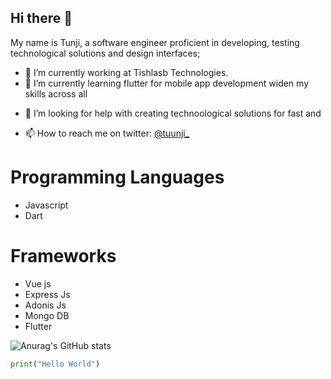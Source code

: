 <!-- <div align="center"> 
  <h>1 Hi there 👋</h1>
  <img src "https://github-readme-stats.vercel.app/api?username=orayodeji&show_icons=true&theme=radical"/>
</div> -->
## Hi there 👋
My name is Tunji, a software engineer proficient in developing, testing technological solutions and design interfaces;


- 🔭 I’m currently working at Tishlasb Technologies.
- 🌱 I’m currently learning flutter for mobile app development widen my skills across all 
<!-- - 👯 I’m looking to collaborate on ... -->
- 🤔 I’m looking for help with creating technoological solutions for fast and 
<!-- - 💬 Ask me about ... -->
- 📫 How to reach me on twitter: [@tuunji_](https://twitter.com/tuunji_ "dev")
<!-- - 😄 Pronouns: ... -->
<!-- - ⚡ Fun fact: ... -->

# Programming Languages
- Javascript
- Dart

# Frameworks
- Vue js
- Express Js
- Adonis Js
- Mongo DB
- Flutter



<!-- [![Anurag's GitHub stats](https://github-readme-stats.vercel.app/api?username=orayodeji)](https://github.com/anuraghazra/github-readme-stats) -->
![Anurag's GitHub stats](https://github-readme-stats.vercel.app/api?username=orayodeji&hide=contribs,prs)
<!-- ![Anurag's GitHub stats](https://github-readme-stats.vercel.app/api?username=orayodeji&show_icons=true) -->
<!-- # Hi there 👋

## About Me
- My favourite language is Javascript

*Italicized*
<br />
**Bold**
<br />
***Bold And Italicized***
<br />
`code block`
<br />
My favorite search engine is [Duck Duck Go](https://duckduckgo.com "The best search engine for privacy").
 -->

```py
print("Hello World")
```

<!--
**orayodeji/orayodeji** is a ✨ _special_ ✨ repository because its `README.md` (this file) appears on your GitHub profile.

Here are some ideas to get you started:

- 🔭 I’m currently working on ...
- 🌱 I’m currently learning ...
- 👯 I’m looking to collaborate on ...
- 🤔 I’m looking for help with ...
- 💬 Ask me about ...
- 📫 How to reach me: ...
- 😄 Pronouns: ...
- ⚡ Fun fact: ...
-->
